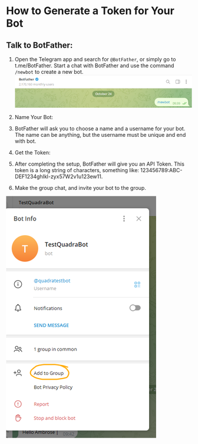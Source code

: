 # How to Generate a Token for Your Bot
## Talk to BotFather:

1. Open the Telegram app and search for `@BotFather`, or simply go to t.me/BotFather.
Start a chat with BotFather and use the command `/newbot` to create a new bot.
![img_1.png](img_1.png)
2. Name Your Bot:

3. BotFather will ask you to choose a name and a username for your bot. The name can be anything,
but the username must be unique and end with bot.

4. Get the Token:

5. After completing the setup, BotFather will give you an API Token.
This token is a long string of characters, something like: 123456789:ABC-DEF1234ghIkl-zyx57W2v1u123ew11.

6. Make the group chat, and invite your bot to the group.

![img.png](img.png)